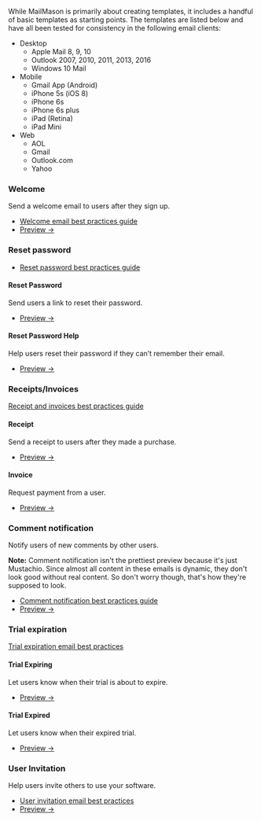 While MailMason is primarily about creating templates, it includes a handful of basic templates as starting points. The templates are listed below and have all been tested for consistency in the following email clients:

* Desktop
  * Apple Mail 8, 9, 10
  * Outlook 2007, 2010, 2011, 2013, 2016
  * Windows 10 Mail
* Mobile
  * Gmail App (Android)
  * iPhone 5s (iOS 8)
  * iPhone 6s
  * iPhone 6s plus
  * iPad (Retina)
  * iPad Mini
* Web
  * AOL
  * Gmail
  * Outlook.com
  * Yahoo

### Welcome

Send a welcome email to users after they sign up.

* [Welcome email best practices guide](https://postmarkapp.com/guides/welcome-email-best-practices)
* [Preview &rarr;](http://assets.wildbit.com/postmark/templates/dist/welcome.html)
### Reset password

* [Reset password best practices guide](https://postmarkapp.com/guides/password-reset-email-best-practices)

#### Reset Password

  Send users a link to reset their password.
  
  * [Preview &rarr;](http://assets.wildbit.com/postmark/templates/dist/password_reset.html)

#### Reset Password Help

  Help users reset their password if they can’t remember their email.

  * [Preview &rarr;](http://assets.wildbit.com/postmark/templates/dist/password_reset_help.html)

### Receipts/Invoices

[Receipt and invoices best practices guide](https://postmarkapp.com/guides/receipt-and-invoice-email-best-practices)

#### Receipt

  Send a receipt to users after they made a purchase.

  * [Preview &rarr;](http://assets.wildbit.com/postmark/templates/dist/receipt.html)

#### Invoice

  Request payment from a user.

  * [Preview &rarr;](http://assets.wildbit.com/postmark/templates/dist/invoice.html)

### Comment notification

Notify users of new comments by other users.

**Note:** Comment notification isn't the prettiest preview because it's just Mustachio. Since almost all content in these emails is dynamic, they don't look good without real content. So don't worry though, that's how they're supposed to look.

* [Comment notification best practices guide](https://postmarkapp.com/guides/comment-notification-email-best-practices)
* [Preview &rarr;](http://assets.wildbit.com/postmark/templates/dist/comment_notification.html)

### Trial expiration

[Trial expiration email best practices](https://postmarkapp.com/guides/trial-expiration-email-best-practices)

#### Trial Expiring

  Let users know when their trial is about to expire.
  
  * [Preview &rarr;](http://assets.wildbit.com/postmark/templates/dist/trial_expiring.html)

#### Trial Expired

  Let users know when their expired trial.

  * [Preview &rarr;](http://assets.wildbit.com/postmark/templates/dist/trial_expired.html)

### User Invitation

  Help users invite others to use your software.

* [User invitation email best practices](https://postmarkapp.com/guides/user-invitation-email-best-practices)
* [Preview &rarr;](http://assets.wildbit.com/postmark/templates/dist/user_invitation.html)
